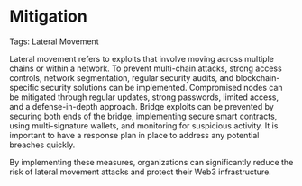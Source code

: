 # Mitigation

Tags: Lateral Movement

Lateral movement refers to exploits that involve moving across multiple chains or within a network. To prevent multi-chain attacks, strong access controls, network segmentation, regular security audits, and blockchain-specific security solutions can be implemented. Compromised nodes can be mitigated through regular updates, strong passwords, limited access, and a defense-in-depth approach. Bridge exploits can be prevented by securing both ends of the bridge, implementing secure smart contracts, using multi-signature wallets, and monitoring for suspicious activity. It is important to have a response plan in place to address any potential breaches quickly.

By implementing these measures, organizations can significantly reduce the risk of lateral movement attacks and protect their Web3 infrastructure.